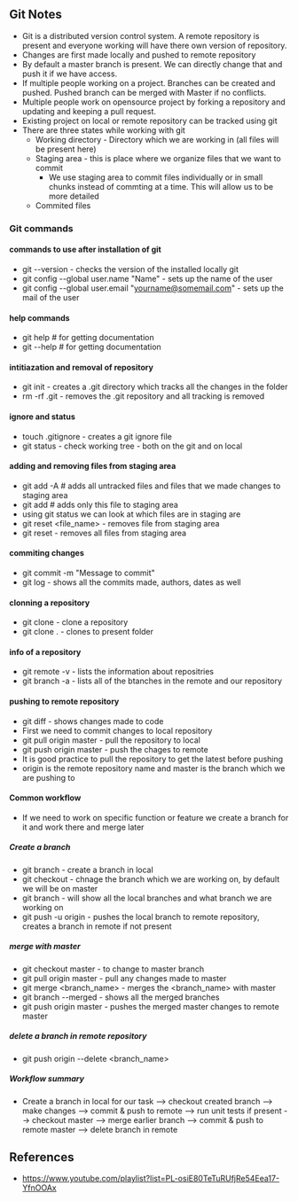 ## Git Notes

* Git is a distributed version control system. A remote repository is present and everyone working will have there own version of repository.
* Changes are first made locally and pushed to remote repository
* By default a master branch is present. We can directly change that and push it if we have access.
* If multiple people working on a project. Branches can be created and pushed. Pushed branch can be merged with Master if no conflicts.
* Multiple people work on opensource project by forking a repository and updating and keeping a pull request.
* Existing project on local or remote repository can be tracked using git
* There are three states while working with git
  * Working directory - Directory which we are working in (all files will be present here)
  * Staging area - this is place where we organize files that we want to commit
     * We use staging area to commit files individually or in small chunks instead of commting at a time. This will allow us to be more detailed
  * Commited files


### Git commands

#### commands to use after installation of git
* git --version - checks the version of the installed locally git
* git config --global user.name "Name" - sets up the name of the user 
* git config --global user.email "yourname@somemail.com" - sets up the mail of the user

#### help commands
* git help <verb> # for getting documentation
* git <verb> --help # for getting documentation

#### intitiazation and removal of repository  
* git init - creates a .git directory which tracks all the changes in the folder
* rm -rf .git - removes the .git repository and all tracking is removed 
  
#### ignore and status
* touch .gitignore - creates a git ignore file
* git status - check working tree - both on the git and on local 
  
#### adding and removing files from staging area
* git add -A # adds all untracked files and files that we made changes to staging area
* git add <file name> # adds only this file to staging area
* using git status we can look at which files are in staging are
* git reset <file_name> - removes file from staging area
* git reset - removes all files from staging area
  
#### commiting changes
* git commit -m "Message to commit"
* git log - shows all the commits made, authors, dates as well
  
#### clonning a repository
* git clone <url> <localpath> - clone a repository
* git clone <url> . - clones to present folder

#### info of a repository
* git remote -v - lists the information about repositries
* git branch -a - lists all of the btanches in the remote and our repository

#### pushing to remote repository
* git diff - shows changes made to code
* First we need to commit changes to local repository  
* git pull origin master - pull the repository to local
* git push origin master - push the chages to remote
* It is good practice to pull the repository to get the latest before pushing
* origin is the remote repository name and master is the branch which we are pushing to
 
#### Common workflow
* If we need to work on specific function or feature we create a branch for it and work there and merge later
 
##### Create a branch
* git branch <branch name> - create a branch in local
* git checkout <branch name> - chnage the branch which we are working on, by default we will be on master
* git branch - will show all the local branches and what branch we are working on
* git push -u origin <branch name> - pushes the local branch to remote repository, creates a branch in remote if not present
 
##### merge with master
* git checkout master - to change to master branch
* git pull origin master - pull any changes made to master
* git merge <branch_name> - merges the <branch_name> with master
* git branch --merged - shows all the merged branches
* git push origin master - pushes the merged master changes to remote master
 
##### delete a branch in remote repository
* git push origin --delete <branch_name>
 
##### Workflow summary
* Create a branch in local for our task --> checkout created branch --> make changes --> commit & push to remote --> run unit tests if present --> checkout master --> merge earlier branch --> commit & push to remote master --> delete branch in remote

 
## References
* https://www.youtube.com/playlist?list=PL-osiE80TeTuRUfjRe54Eea17-YfnOOAx
